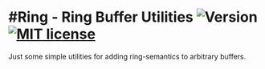 #Ring - Ring Buffer Utilities ![Version](https://img.shields.io/badge/version-2015.03.0-red.svg?style=flat) [![MIT license](http://img.shields.io/badge/license-MIT-blue.svg?style=flat)](LICENSE)
===

Just some simple utilities for adding ring-semantics to arbitrary buffers.
